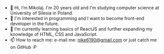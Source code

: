 - 👋 Hi, I’m Mikolaj. I'm 20 years old and I'm studying computer science at University of Silesia in Poland.
- 👀 I'm interested in programming and I want to become front-end developer in the future.
- 🌱 I’m currently learning basics of ReactJS and further expanding my knowledge of HTML, CSS and JavaScript.
- 📫 How to reach me: e-mail me: nike6190@gmail.com or just catch me on GitHub :P

<!---
Macek2/Macek2 is a ✨ special ✨ repository because its `README.md` (this file) appears on your GitHub profile.
You can click the Preview link to take a look at your changes.
--->
